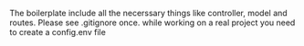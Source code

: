 <!-- This is just a code boilerplate for nodejs backend -->

The boilerplate include all the necerssary things like controller, model and routes.
Please see .gitignore once.
while working on a real project you need to create a config.env file
